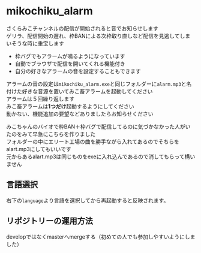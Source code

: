 # mikochiku_alarm

さくらみこチャンネルの配信が開始されると音でお知らせします  
ゲリラ、配信開始の遅れ、枠BANによる次枠取り直しなど配信を見逃してしまいそうな時に重宝します  

* 枠バグでもアラームが鳴るようになっています
* 自動でブラウザで配信を開いてくれる機能付き
* 自分の好きなアラームの音を設定することもできます

アラームの音の設定は`mikochiku_alarm.exe`と同じフォルダーに`alarm.mp3`と名付けた好きな音源を置いてみこ畜アラームを起動してください  
アラームは５回繰り返します  
みこ畜アラームは**1つだけ**起動するようにしてください  
動かない、機能追加の要望などありましたらお知らせください  

みこちゃんのバイオで枠BAN＋枠バグで配信してるのに気づかなかった人がいたのをみて早急にこちらを作りました  
フォルダーの中にエリート工場の曲を勝手ながら入れてあるのでそちらをalart.mp3にしてもいいです  
元からあるalart.mp3は同じものをexeに入れ込んであるので消してもらって構いません  

## 言語選択

右下の`language`より言語を選択してから再起動すると反映されます。  


## リポジトリーの運用方法

developではなくmasterへmergeする（初めての人でも参加しやすいようにしました）
